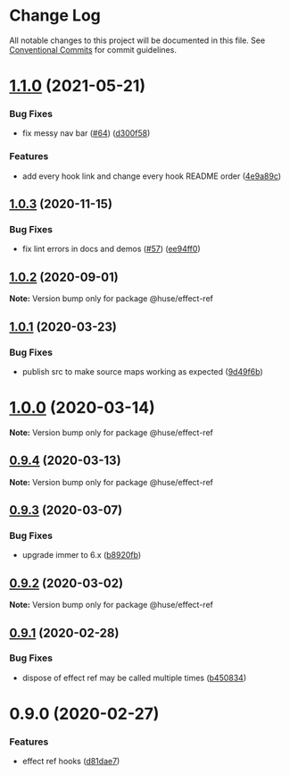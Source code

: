 # Change Log

All notable changes to this project will be documented in this file.
See [Conventional Commits](https://conventionalcommits.org) for commit guidelines.

# [1.1.0](https://github.com/ecomfe/react-hooks/compare/@huse/effect-ref@1.0.3...@huse/effect-ref@1.1.0) (2021-05-21)


### Bug Fixes

* fix messy nav bar ([#64](https://github.com/ecomfe/react-hooks/issues/64)) ([d300f58](https://github.com/ecomfe/react-hooks/commit/d300f5800310f880d79e36b459c502c5b4f5cfe2))


### Features

* add every hook link and change every hook README order ([4e9a89c](https://github.com/ecomfe/react-hooks/commit/4e9a89c6bbe846214d65393f0afef24c291718e6))





## [1.0.3](https://github.com/ecomfe/react-hooks/compare/@huse/effect-ref@1.0.1...@huse/effect-ref@1.0.3) (2020-11-15)


### Bug Fixes

* fix lint errors in docs and demos ([#57](https://github.com/ecomfe/react-hooks/issues/57)) ([ee94ff0](https://github.com/ecomfe/react-hooks/commit/ee94ff02bf09696374ca4250c496a4dec0cbe02a))





## [1.0.2](https://github.com/ecomfe/react-hooks/compare/@huse/effect-ref@1.0.1...@huse/effect-ref@1.0.2) (2020-09-01)

**Note:** Version bump only for package @huse/effect-ref





## [1.0.1](https://github.com/ecomfe/react-hooks/compare/@huse/effect-ref@0.9.3...@huse/effect-ref@1.0.1) (2020-03-23)


### Bug Fixes

* publish src to make source maps working as expected ([9d49f6b](https://github.com/ecomfe/react-hooks/commit/9d49f6b294a445c302f05da958c6e427e7eae669))





# [1.0.0](https://github.com/ecomfe/react-hooks/compare/@huse/effect-ref@0.9.3...@huse/effect-ref@1.0.0) (2020-03-14)

**Note:** Version bump only for package @huse/effect-ref





## [0.9.4](https://github.com/ecomfe/react-hooks/compare/@huse/effect-ref@0.9.3...@huse/effect-ref@0.9.4) (2020-03-13)

**Note:** Version bump only for package @huse/effect-ref





## [0.9.3](https://github.com/ecomfe/react-hooks/compare/@huse/effect-ref@0.9.2...@huse/effect-ref@0.9.3) (2020-03-07)


### Bug Fixes

* upgrade immer to 6.x ([b8920fb](https://github.com/ecomfe/react-hooks/commit/b8920fb67a14bd111b543efdcd58b67b8277ba46))





## [0.9.2](https://github.com/ecomfe/react-hooks/compare/@huse/effect-ref@0.9.1...@huse/effect-ref@0.9.2) (2020-03-02)

**Note:** Version bump only for package @huse/effect-ref





## [0.9.1](https://github.com/ecomfe/react-hooks/compare/@huse/effect-ref@0.9.0...@huse/effect-ref@0.9.1) (2020-02-28)


### Bug Fixes

* dispose of effect ref may be called multiple times ([b450834](https://github.com/ecomfe/react-hooks/commit/b4508340b9fb27b28a681b4d9d238955ceabb083))





# 0.9.0 (2020-02-27)


### Features

* effect ref hooks ([d81dae7](https://github.com/ecomfe/react-hooks/commit/d81dae7ded272b4f2eeee106f79fe72f1b9ded1a))
